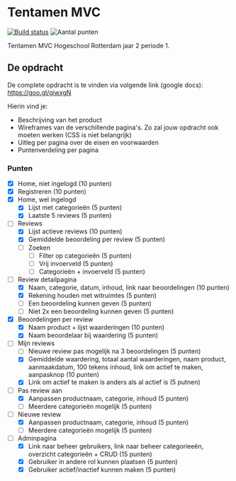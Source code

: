 ﻿# Tentamen MVC
[![Build status](https://img.shields.io/appveyor/ci/bartlangelaan/tentamen.svg)](https://ci.appveyor.com/project/BartLangelaan/tentamen)
![Aantal punten](https://img.shields.io/badge/aantal%20punten-120%2F95-green.svg)

Tentamen MVC Hogeschool Rotterdam jaar 2 periode 1.

## De opdracht
De complete opdracht is te vinden via volgende link (google docs): https://goo.gl/giwxgN

Hierin vind je:

- Beschrijving van het product
- Wireframes van de verschillende pagina's. Zo zal jouw opdracht ook moeten werken (CSS is niet belangrijk)
- Uitleg per pagina over de eisen en voorwaarden
- Puntenverdeling per pagina

### Punten

- [x] Home, niet ingelogd (10 punten)
- [x] Registreren (10 punten)
- [x] Home, wel ingelogd
  - [x] Lijst met categorieën (5 punten)
  - [x] Laatste 5 reviews (5 punten)
- [ ] Reviews
  - [x] Lijst actieve reviews (10 punten)
  - [x] Gemiddelde beoordeling per review (5 punten)
  - [ ] Zoeken
    - [ ] Filter op categorieën (5 punten)
    - [ ] Vrij invoerveld (5 punten)
    - [ ] Categorieën + invoerveld (5 punten)
- [ ] Review detailpagina
  - [x] Naam, categorie, datum, inhoud, link naar beoordelingen (10 punten)
  - [x] Rekening houden met witruimtes (5 punten)
  - [ ] Een beoordeling kunnen geven (5 punten)
  - [ ] Niet 2x een beoordeling kunnen geven (5 punten)
- [x] Beoordelingen per review
  - [x] Naam product + lijst waarderingen (10 punten)
  - [x] Naam beoordelaar bij waardering (5 punten)
- [ ] Mijn reviews
  - [ ] Nieuwe review pas mogelijk na 3 beoordelingen (5 punten)
  - [x] Gemiddelde waardering, totaal aantal waarderingen, naam product, aanmaakdatum, 100 tekens inhoud, link om actief te maken, aanpasknop (10 punten)
  - [x] Link om actief te maken is anders als al actief is (5 putnen)
- [ ] Pas review aan
  - [x] Aanpassen productnaam, categorie, inhoud (5 punten)
  - [ ] Meerdere categorieën mogelijk (5 punten)
- [ ] Nieuwe review
  - [x] Aanpassen productnaam, categorie, inhoud (5 punten)
  - [ ] Meerdere categorieën mogelijk (5 punten)
- [ ] Adminpagina
  - [x] Link naar beheer gebruikers, link naar beheer categorieeën, overzicht categorieën + CRUD (15 punten)
  - [x] Gebruiker in andere rol kunnen plaatsen (5 punten)
  - [x] Gebruiker actief/inactief kunnen maken (5 punten)

